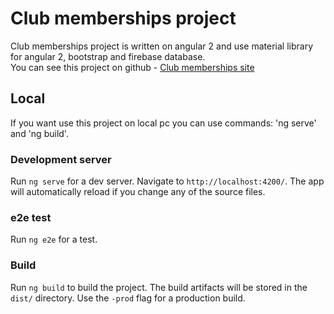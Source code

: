 # Club memberships project

Club memberships project is written on angular 2 and use material library for angular 2, bootstrap and firebase database. <br/>
You can see this project on github - [Club memberships site](https://alex-spike.github.io/club-memberships/)

## Local
If you want use this project on local pc you can use commands: 'ng serve' and 'ng build'.

### Development server
Run `ng serve` for a dev server. Navigate to `http://localhost:4200/`. The app will automatically reload if you change any of the source files.

### e2e test

Run `ng e2e` for a test.

### Build

Run `ng build` to build the project. The build artifacts will be stored in the `dist/` directory. Use the `-prod` flag for a production build.
